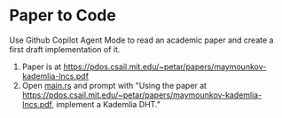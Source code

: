 # Paper to Code

Use Github Copilot Agent Mode to read an academic paper and create a first draft implementation of it.

1. Paper is at https://pdos.csail.mit.edu/~petar/papers/maymounkov-kademlia-lncs.pdf
2. Open [main.rs](src/main.rs) and prompt with "Using the paper at https://pdos.csail.mit.edu/~petar/papers/maymounkov-kademlia-lncs.pdf, implement a Kademlia DHT."